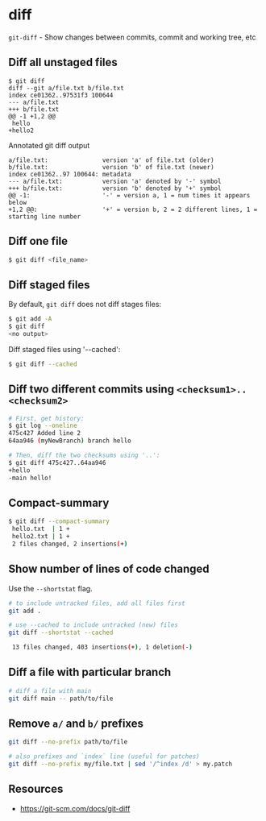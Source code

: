 # diff

`git-diff` - Show changes between commits, commit and working tree, etc

## Diff all unstaged files
```
$ git diff
diff --git a/file.txt b/file.txt
index ce01362..97531f3 100644
--- a/file.txt
+++ b/file.txt
@@ -1 +1,2 @@
 hello
+hello2
```

Annotated git diff output
```
a/file.txt:               version 'a' of file.txt (older)
b/file.txt:               version 'b' of file.txt (newer)
index ce01362..97 100644: metadata
--- a/file.txt:           version 'a' denoted by '-' symbol
+++ b/file.txt:           version 'b' denoted by '+' symbol
@@ -1:                    '-' = version a, 1 = num times it appears below
+1,2 @@:                  '+' = version b, 2 = 2 different lines, 1 = starting line number
```

## Diff one file
```bash
$ git diff <file_name>
```

## Diff staged files
By default, `git diff` does not diff stages files:
```bash
$ git add -A
$ git diff
<no output>
```

Diff staged files using '--cached':
```bash
$ git diff --cached
```

## Diff two different commits using `<checksum1>..<checksum2>`
```bash
# First, get history:
$ git log --oneline
475c427 Added line 2
64aa946 (myNewBranch) branch hello

# Then, diff the two checksums using '..':
$ git diff 475c427..64aa946
+hello
-main hello!
```

## Compact-summary
```bash
$ git diff --compact-summary
 hello.txt  | 1 +
 hello2.txt | 1 +
 2 files changed, 2 insertions(+)
```

## Show number of lines of code changed
Use the `--shortstat` flag.

```bash
# to include untracked files, add all files first
git add .

# use --cached to include untracked (new) files
git diff --shortstat --cached

 13 files changed, 403 insertions(+), 1 deletion(-)
```

## Diff a file with particular branch
```bash
# diff a file with main
git diff main -- path/to/file
```

## Remove `a/` and `b/` prefixes
```bash
git diff --no-prefix path/to/file

# also prefixes and `index` line (useful for patches)
git diff --no-prefix my/file.txt | sed '/^index /d' > my.patch
```

## Resources
- https://git-scm.com/docs/git-diff
